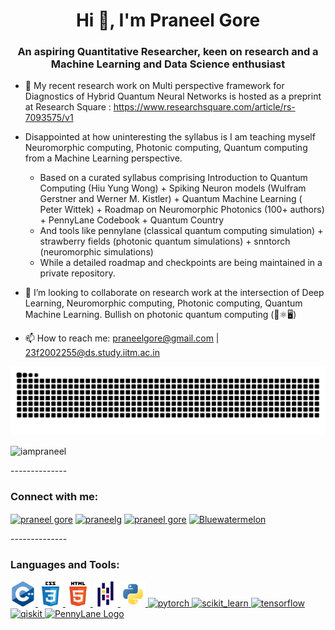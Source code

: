 <h1 align="center">Hi 👋, I'm Praneel Gore</h1>
<h3 align="center">An aspiring Quantitative Researcher, keen on research and a Machine Learning and Data Science enthusiast</h3>

- 🔭 My recent research work on Multi perspective framework for Diagnostics of Hybrid Quantum Neural Networks is hosted as a preprint at Research Square : https://www.researchsquare.com/article/rs-7093575/v1

- Disappointed at how uninteresting the syllabus is I am teaching myself Neuromorphic computing, Photonic computing, Quantum computing from a Machine Learning perspective.
  - Based on a curated syllabus comprising Introduction to Quantum Computing (Hiu Yung Wong) + Spiking Neuron models (Wulfram Gerstner and Werner M. Kistler) + Quantum Machine Learning ( Peter Wittek) + Roadmap on Neuromorphic Photonics (100+ authors) + PennyLane Codebook + Quantum Country
  - And tools like pennylane (classical quantum computing simulation) + strawberry fields (photonic quantum simulations) + snntorch (neuromorphic simulations)
  - While a detailed roadmap and checkpoints are being maintained in a private repository.
  
- 👯 I’m looking to collaborate on research work at the intersection of Deep Learning, Neuromorphic computing, Photonic computing, Quantum Machine Learning. Bullish on photonic quantum computing (🔦⚛️🖥️)
- 📫 How to reach me: praneelgore@gmail.com | 23f2002255@ds.study.iitm.ac.in


<picture>
  <source media="(prefers-color-scheme: dark)" srcset="https://raw.githubusercontent.com/IAmPraneel/IAmPraneel/output/github-snake-dark.svg" />
  <source media="(prefers-color-scheme: light)" srcset="https://raw.githubusercontent.com/IAmPraneel/IAmPraneel/output/github-snake.svg" />
  <img alt="github-snake" src="https://raw.githubusercontent.com/IAmPraneel/IAmPraneel/output/github-snake.svg" />
</picture>


<p align="left"> <img src="https://komarev.com/ghpvc/?username=iampraneel&label=Profile%20views&color=0e75b6&style=flat" alt="iampraneel" /> </p>
--------------
<h3 align="left">Connect with me:</h3>
<p align="left">
<a href="https://linkedin.com/in/praneel-gore-5886a328a" target="blank"><img align="center" src="https://raw.githubusercontent.com/rahuldkjain/github-profile-readme-generator/master/src/images/icons/Social/linked-in-alt.svg" alt="praneel gore" height="30" width="40" /></a>
<a href="https://kaggle.com/praneelg" target="blank"><img align="center" src="https://raw.githubusercontent.com/rahuldkjain/github-profile-readme-generator/master/src/images/icons/Social/kaggle.svg" alt="praneelg" height="30" width="40" /></a>
<a href="https://codeforces.com/profile/Praneel_G" target="blank"><img align="center" src="https://raw.githubusercontent.com/rahuldkjain/github-profile-readme-generator/master/src/images/icons/Social/codeforces.svg" alt="praneel gore" height="30" width="40" /></a>
<a href="https://www.leetcode.com/Bluewatermelon" target="blank"><img align="center" src="https://raw.githubusercontent.com/rahuldkjain/github-profile-readme-generator/master/src/images/icons/Social/leet-code.svg" alt="Bluewatermelon" height="30" width="40" /></a>
</p>
--------------
<h3 align="left">Languages and Tools:</h3>
<p align="left"> <a href="https://www.w3schools.com/cpp/" target="_blank" rel="noreferrer"> <img src="https://raw.githubusercontent.com/devicons/devicon/master/icons/cplusplus/cplusplus-original.svg" alt="cplusplus" width="40" height="40"/> </a> <a href="https://www.w3schools.com/css/" target="_blank" rel="noreferrer"> <img src="https://raw.githubusercontent.com/devicons/devicon/master/icons/css3/css3-original-wordmark.svg" alt="css3" width="40" height="40"/> </a> <a href="https://www.w3.org/html/" target="_blank" rel="noreferrer"> <img src="https://raw.githubusercontent.com/devicons/devicon/master/icons/html5/html5-original-wordmark.svg" alt="html5" width="40" height="40"/> </a> <a href="https://pandas.pydata.org/" target="_blank" rel="noreferrer"> <img src="https://raw.githubusercontent.com/devicons/devicon/2ae2a900d2f041da66e950e4d48052658d850630/icons/pandas/pandas-original.svg" alt="pandas" width="40" height="40"/> </a> <a href="https://www.python.org" target="_blank" rel="noreferrer"> <img src="https://raw.githubusercontent.com/devicons/devicon/master/icons/python/python-original.svg" alt="python" width="40" height="40"/> </a> <a href="https://pytorch.org/" target="_blank" rel="noreferrer"> <img src="https://www.vectorlogo.zone/logos/pytorch/pytorch-icon.svg" alt="pytorch" width="40" height="40"/> </a> <a href="https://scikit-learn.org/" target="_blank" rel="noreferrer"> <img src="https://upload.wikimedia.org/wikipedia/commons/0/05/Scikit_learn_logo_small.svg" alt="scikit_learn" width="40" height="40"/> </a> <a href="https://www.tensorflow.org" target="_blank" rel="noreferrer"> <img src="https://www.vectorlogo.zone/logos/tensorflow/tensorflow-icon.svg" alt="tensorflow" width="40" height="40"/> </a>  <a href="https://docs.quantum.ibm.com/" target="_blank" rel="noreferrer"> <img src="https://encrypted-tbn0.gstatic.com/images?q=tbn:ANd9GcSiEI4Bu0HjAQkn3a_PSgb9WbaXkS5YnFj_1g&s" alt="qiskit" width="40" height="40"/> </a>
 <a href="https://pennylane.ai/" target="_blank" rel="noreferrer">
  <img src="https://upload.wikimedia.org/wikipedia/commons/3/3a/PennyLane_logo.svg" alt="PennyLane Logo" width="40" height="40">
</a>


</p>
